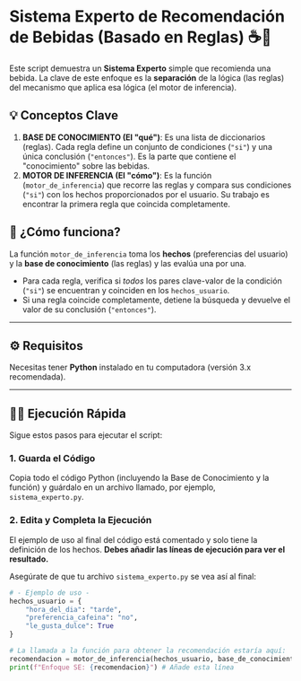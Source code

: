 # Sistema Experto de Recomendación de Bebidas (Basado en Reglas) ☕🧠

Este script demuestra un **Sistema Experto** simple que recomienda una bebida. La clave de este enfoque es la **separación** de la lógica (las reglas) del mecanismo que aplica esa lógica (el motor de inferencia).

## 💡 Conceptos Clave

1.  **BASE DE CONOCIMIENTO (El "qué")**: Es una lista de diccionarios (reglas). Cada regla define un conjunto de condiciones (`"si"`) y una única conclusión (`"entonces"`). Es la parte que contiene el "conocimiento" sobre las bebidas.
2.  **MOTOR DE INFERENCIA (El "cómo")**: Es la función (`motor_de_inferencia`) que recorre las reglas y compara sus condiciones (`"si"`) con los hechos proporcionados por el usuario. Su trabajo es encontrar la primera regla que coincida completamente.

## 🚀 ¿Cómo funciona?

La función `motor_de_inferencia` toma los **hechos** (preferencias del usuario) y la **base de conocimiento** (las reglas) y las evalúa una por una.

* Para cada regla, verifica si *todos* los pares clave-valor de la condición (`"si"`) se encuentran y coinciden en los `hechos_usuario`.
* Si una regla coincide completamente, detiene la búsqueda y devuelve el valor de su conclusión (`"entonces"`).

---

## ⚙️ Requisitos

Necesitas tener **Python** instalado en tu computadora (versión 3.x recomendada).

---

## 🏃‍♂️ Ejecución Rápida

Sigue estos pasos para ejecutar el script:

### 1. Guarda el Código
Copia todo el código Python (incluyendo la Base de Conocimiento y la función) y guárdalo en un archivo llamado, por ejemplo, `sistema_experto.py`.

### 2. Edita y Completa la Ejecución
El ejemplo de uso al final del código está comentado y solo tiene la definición de los hechos. **Debes añadir las líneas de ejecución para ver el resultado.**

Asegúrate de que tu archivo `sistema_experto.py` se vea así al final:

```python
# - Ejemplo de uso -
hechos_usuario = {
    "hora_del_dia": "tarde",
    "preferencia_cafeina": "no",
    "le_gusta_dulce": True
}

# La llamada a la función para obtener la recomendación estaría aquí:
recomendacion = motor_de_inferencia(hechos_usuario, base_de_conocimiento)
print(f"Enfoque SE: {recomendacion}") # Añade esta línea
